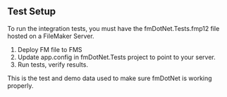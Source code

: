 ## Test Setup

To run the integration tests, you must have the fmDotNet.Tests.fmp12 file hosted on a FileMaker Server. 

 1. Deploy FM file to FMS
 2. Update app.config in fmDotNet.Tests project to point to your server.
 3. Run tests, verify results.
 
This is the test and demo data used to make sure fmDotNet is working properly.
